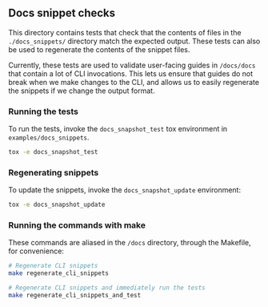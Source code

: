 ## Docs snippet checks

This directory contains tests that check that the contents of files in the `./docs_snippets/` directory match the expected output. These tests can also be used to regenerate the contents of the snippet files.

Currently, these tests are used to validate user-facing guides in `/docs/docs` that contain a lot of CLI invocations. This lets us ensure that guides do not break when we make changes to the CLI, and allows us to easily regenerate the snippets if we change the output format.

### Running the tests

To run the tests, invoke the `docs_snapshot_test` tox environment in `examples/docs_snippets`.

```bash
tox -e docs_snapshot_test
```

### Regenerating snippets

To update the snippets, invoke the `docs_snapshot_update` environment:

```bash
tox -e docs_snapshot_update
```

### Running the commands with make

These commands are aliased in the `/docs` directory, through the Makefile, for convenience:

```bash
# Regenerate CLI snippets
make regenerate_cli_snippets

# Regenerate CLI snippets and immediately run the tests
make regenerate_cli_snippets_and_test
```
